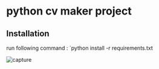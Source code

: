 # python cv maker project

## Installation
run following command : `python install -r requirements.txt

![capture](https://user-images.githubusercontent.com/76445623/123258194-a2905f00-d4e2-11eb-91de-9b3c53bab220.png)
